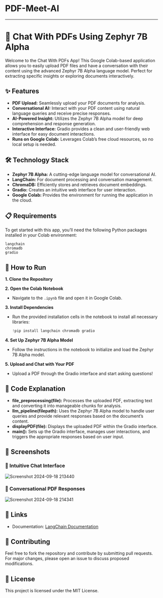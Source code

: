# PDF-Meet-AI

---

# 💬 Chat With PDFs Using Zephyr 7B Alpha

Welcome to the Chat With PDFs App! This Google Colab-based application allows you to easily upload PDF files and have a conversation with their content using the advanced Zephyr 7B Alpha language model. Perfect for extracting specific insights or exploring documents interactively.

## ✨ Features

- **PDF Upload:** Seamlessly upload your PDF documents for analysis.
- **Conversational AI:** Interact with your PDF content using natural language queries and receive precise responses.
- **AI-Powered Insight:** Utilizes the Zephyr 7B Alpha model for deep comprehension and response generation.
- **Interactive Interface:** Gradio provides a clean and user-friendly web interface for easy document interactions.
- **Runs on Google Colab:** Leverages Colab’s free cloud resources, so no local setup is needed.

## 🛠️ Technology Stack

- **Zephyr 7B Alpha:** A cutting-edge language model for conversational AI.
- **LangChain:** For document processing and conversation management.
- **ChromaDB:** Efficiently stores and retrieves document embeddings.
- **Gradio:** Creates an intuitive web interface for user interaction.
- **Google Colab:** Provides the environment for running the application in the cloud.

## 📋 Requirements

To get started with this app, you’ll need the following Python packages installed in your Colab environment:
```
langchain
chromadb
gradio
```

## 🚀 How to Run

**1. Clone the Repository**


**2. Open the Colab Notebook**
- Navigate to the `.ipynb` file and open it in Google Colab.

**3. Install Dependencies**
- Run the provided installation cells in the notebook to install all necessary libraries:
    ```python
    !pip install langchain chromadb gradio
    ```

**4. Set Up Zephyr 7B Alpha Model**
- Follow the instructions in the notebook to initialize and load the Zephyr 7B Alpha model.

**5. Upload and Chat with Your PDF**
- Upload a PDF through the Gradio interface and start asking questions!

## 📝 Code Explanation

- **file_preprocessing(file):** Processes the uploaded PDF, extracting text and converting it into manageable chunks for analysis.
- **llm_pipeline(filepath):** Uses the Zephyr 7B Alpha model to handle user queries and provide relevant responses based on the document’s content.
- **displayPDF(file):** Displays the uploaded PDF within the Gradio interface.
- **main():** Sets up the Gradio interface, manages user interactions, and triggers the appropriate responses based on user input.

## 📸 Screenshots

### 🌟 Intuitive Chat Interface
![Screenshot 2024-09-18 213440](https://github.com/user-attachments/assets/b497b3ed-401b-475b-a2b5-54d66f95b146)



### 💬 Conversational PDF Responses
![Screenshot 2024-09-18 214341](https://github.com/user-attachments/assets/58b5d652-cef2-41e7-b244-6cf8d1d14393)


## 🔗 Links

- Documentation: [LangChain Documentation](https://docs.langchain.com/)


## 🤝 Contributing

Feel free to fork the repository and contribute by submitting pull requests. For major changes, please open an issue to discuss proposed modifications.

## 📜 License

This project is licensed under the MIT License.
